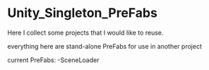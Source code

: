 # Unity_Singleton_PreFabs

Here I collect some projects that I would like to reuse.

everything here are stand-alone PreFabs for use in another project

current PreFabs:
-SceneLoader
